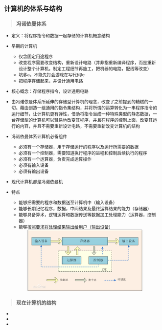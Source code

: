 ## 计算机的体系与结构

>### 冯诺依曼体系
* 定义：将程序指令和数据一起存储的计算机概念结构
* 早期的计算机
    * 仅含固定用途程序
    * 改变程序需要改变结构，重新设计电路（并非指重新编译程序，而是重新设计整个计算机，制定工程细节再施工，把机器的电路，配线等改变）
    * 坑爹a，不能先打会游戏在写代码le
    * 把程序存储起来，并设计通用电路
* 核心概念：存储程序指令，设计通用电路
* 由冯诺依曼体系所延伸的存储型计算机的理念，改变了之前提到的糟糕的一切。藉由创造一组通用的指令集结构，并将所谓的运算转化为一串程序指令的运行细节，让计算机更有弹性，借助将指令当成一种特殊类型的静态数据，一台存储型的计算机可以轻易地改变其程序，并且在程序的控制上面，改变其运行的内容，并且不需要重新设计电路，不需要重新改变计算机的结构
* 冯诺依曼体系计算机必备组件
    * 必须有一个存储器，用于存储运行的程序以及运行所需要的数据
    * 必须有一个控制器，需要知道执行程序的进程和控制后续执行的程序
    * 必须有一个运算器，负责完成运算操作
    * 必须有输入设备
    * 必须有输出设备
* 现代计算机都是冯诺依曼机
* 特点
    * 能够把需要的程序和数据送至计算机中（输入设备）
    * 能够长期记忆程序，数据，中间结果及最终运算结果的能力（存储器）
    * 能够具备算术，逻辑运算和数据传送等数据加工处理能力（运算器，控制器）
    * 能够按照要求将处理结果输出给用户（输出设备）
    
    <div align="center">
        <img src="../../images/1/von_neumann_architecture.png" height="200" >
    </div>

>### 现在计算机的结构
* 
* 
* 
